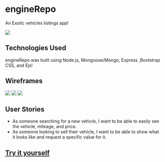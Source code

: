 <h1> engineRepo</h1>

<p>An Exotic vehicles listings app!</p>
<img src="https://user-images.githubusercontent.com/100241450/204857701-45ea6d9e-18c3-4961-891b-29ded1ac9748.png" />


<h2>Technologies Used</h2>
engineRepo was built using Node.js, Mongoose/Mongo, Express ,Bootstrap CSS, and Ejs!

<h2>Wireframes</h2>
<img src="https://media.git.generalassemb.ly/user/46157/files/69321e37-8300-4a53-a3ea-b42bb1e31942">
<img src="https://media.git.generalassemb.ly/user/46157/files/f68e5742-e293-4cb5-8324-46845aa0aefe">
<img src="https://media.git.generalassemb.ly/user/46157/files/4729c363-7b60-451e-bf6a-e5f19c397afc">

<h2>User Stories</h2>
<ul>
<li>As someone searching for a new vehicle, I want to be able to easily see the vehicle, mileage, and price.</li>
<li>As someone looking to sell their vehicle, I want to be able to show what it looks like and request a specific value for it.</li>
</ul>

<h2><a href="https://engine-repo-production.up.railway.app/">Try it yourself<h2>
